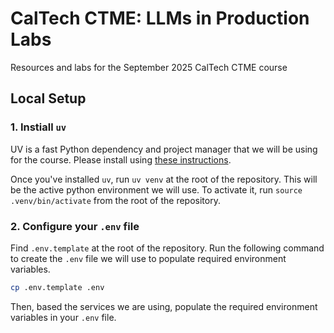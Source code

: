 # CalTech CTME: LLMs in Production Labs

Resources and labs for the September 2025 CalTech CTME course

## Local Setup

### 1. Instiall `uv`

UV is a fast Python dependency and project manager that we will be using for the course.
Please install using [these instructions](https://docs.astral.sh/uv/getting-started/installation/).

Once you've installed `uv`, run `uv venv` at the root of the repository.
This will be the active python environment we will use.
To activate it, run `source .venv/bin/activate` from the root of the repository.

### 2. Configure your `.env` file

Find `.env.template` at the root of the repository.
Run the following command to create the `.env` file we will use to populate required environment variables.

```bash
cp .env.template .env
```

Then, based the services we are using, populate the required environment variables in your `.env` file.